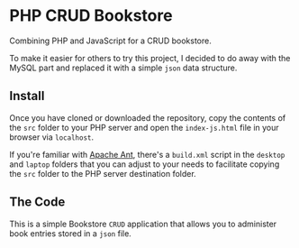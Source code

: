 # PHP CRUD Bookstore

Combining PHP and JavaScript for a CRUD bookstore.

To make it easier for others to try this project, I decided to do away with the MySQL part and replaced it with a simple  `json` data structure. 

## Install

Once you have cloned or downloaded the repository, copy the contents of the `src` folder to your PHP server and open the `index-js.html` file in your browser via `localhost`.

If you're familiar with [Apache Ant](https://ant.apache.org/), there's a `build.xml` script in the `desktop` and `laptop` folders that you can adjust to your needs to facilitate copying the `src` folder to the PHP server destination folder.

## The Code

This is a simple Bookstore `CRUD` application that allows you to administer book entries stored in a `json` file.